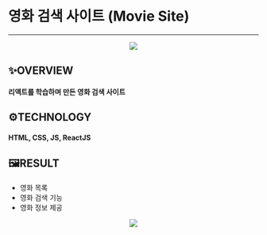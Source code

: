 # 영화 검색 사이트 (Movie Site)
---
  <p align="center">
  <img src="https://user-images.githubusercontent.com/68860983/113996143-d8ce2300-9891-11eb-938c-3cbfb472db5c.png">
  </p>
  
## ✨OVERVIEW
#### 리액트를 학습하며 만든 영화 검색 사이트
## ⚙TECHNOLOGY
#### HTML, CSS, JS, ReactJS
## 🖼RESULT
- 영화 목록
- 영화 검색 기능
- 영화 정보 제공

<p align="center">
  <img src="https://user-images.githubusercontent.com/68860983/113996150-d9ff5000-9891-11eb-8259-1bd162015119.png">
  </p>
